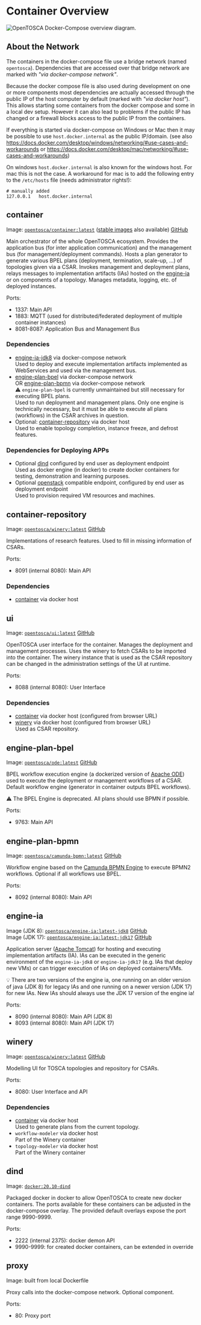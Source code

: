 # Container Overview

![OpenTOSCA Docker-Compose overview diagram.](docker-compose-overview.svg)


## About the Network

The containers in the docker-compose file use a bridge network (named `opentosca`).
Dependencies that are accessed over that bridge network are marked with *"via docker-compose network"*.

Because the docker compose file is also used during development on one or more components most dependencies are actually accessed through the public IP of the host computer by default (marked with *"via docker host"*).
This allows starting some containers from the docker compose and some in a local dev setup.
However it can also lead to problems if the public IP has changed or a firewall blocks access to the public IP from the containers.

If everything is started via docker-compose on Windows or Mac then it may be possible to use `host.docker.internal` as the public IP/domain.
(see also <https://docs.docker.com/desktop/windows/networking/#use-cases-and-workarounds> or <https://docs.docker.com/desktop/mac/networking/#use-cases-and-workarounds>)

On windows `host.docker.internal` is also known for the windows host.
For mac this is not the case.
A workaround for mac is to add the following entry to the `/etc/hosts` file (needs administrator rights!):

```
# manually added
127.0.0.1   host.docker.internal
```


## container 

Image: [`opentosca/container:latest`](https://hub.docker.com/r/opentosca/container) ([stable images](https://hub.docker.com/r/opentosca/container/tags?page=1&ordering=last_updated) also available) [GitHub](https://github.com/OpenTOSCA/container)

Main orchestrator of the whole OpenTOSCA ecosystem.
Provides the application bus (for inter application communication) and the management bus (for management/deployment commands).
Hosts a plan generator to generate various BPEL plans (deployment, termination, scale-up, ...) of topologies given via a CSAR.
Invokes management and deployment plans, relays messages to implementation artifacts (IAs) hosted on the [engine-ia](#engine-ia) or on components of a topology.
Manages metadata, logging, etc. of deployed instances.

Ports:

 *  1337: Main API
 *  1883: MQTT (used for distributed/federated deployment of multiple container instances)
 *  8081-8087: Application Bus and Management Bus

### Dependencies

 *  [engine-ia-jdk8](#engine-ia-jdk8) via docker-compose network\
    Used to deploy and execute implementation artifacts implemented as WebServices and used via the management bus.
 *  [engine-plan-bpel](#engine-plan-bpel) via docker-compose network\
    OR [engine-plan-bpmn](#engine-plan-bpmn) via docker-compose network\
    :warning: `engine-plan-bpel` is currently unmaintained but still necessary for executing BPEL plans.\
    Used to run deployment and management plans. Only one engine is technically necessary, but it must be able to execute all plans (workflows) in the CSAR archives in question.
 *  Optional: [container-repository](#container-repository) via docker host\
    Used to enable topology completion, instance freeze, and defrost features.

### Dependencies for Deploying APPs

 *  Optional [dind](#dind) configured by end user as deployment endpoint\
    Used as docker engine (in docker) to create docker containers for testing, demonstration and learning purposes.
 *  Optional [openstack](https://www.openstack.org) compatible endpoint, configured by end user as deployment endpoint\
    Used to provision required VM resources and machines.


## container-repository

Image: [`opentosca/winery:latest`](https://hub.docker.com/r/opentosca/winery) [GitHub](https://github.com/OpenTOSCA/winery)

Implementations of research features.
Used to fill in missing information of CSARs.

Ports:

 *  8091 (internal 8080): Main API

### Dependencies

 *  [container](#container) via docker host


## ui

Image: [`opentosca/ui:latest`](https://hub.docker.com/r/opentosca/ui) [GitHub](https://github.com/OpenTOSCA/ui)

OpenTOSCA user interface for the container.
Manages the deployment and management processes.
Uses the winery to fetch CSARs to be imported into the container.
The winery instance that is used as the CSAR repository can be changed in the administration settings of the UI at runtime.

Ports:

 *  8088 (internal 8080): User Interface

### Dependencies

 *  [container](#container) via docker host (configured from browser URL)
 *  [winery](#winery) via docker host (configured from browser URL)\
    Used as CSAR repository.


## engine-plan-bpel

Image: [`opentosca/ode:latest`](https://hub.docker.com/r/opentosca/ode) [GitHub](https://github.com/OpenTOSCA/ode)

BPEL workflow execution engine (a dockerized version of [Apache ODE](http://ode.apache.org/)) used to execute the deployment or management workflows of a CSAR.
Default workflow engine (generator in container outputs BPEL workflows).

:warning: The BPEL Engine is deprecated.
All plans should use BPMN if possible.

Ports:

 *  9763: Main API


## engine-plan-bpmn

Image: [`opentosca/camunda-bpmn:latest`](https://hub.docker.com/r/opentosca/camunda-bpmn) [GitHub](https://github.com/OpenTOSCA/camunda-bpmn)

Workflow engine based on the [Camunda BPMN Engine](https://camunda.com/bpmn/) to execute BPMN2 workflows.
Optional if all workflows use BPEL.

Ports:

 *  8092 (internal 8080): Main API


## engine-ia

Image (JDK 8): [`opentosca/engine-ia:latest-jdk8`](https://hub.docker.com/r/opentosca/engine-ia) [GitHub](https://github.com/OpenTOSCA/engine-ia)\
Image (JDK 17): [`opentosca/engine-ia:latest-jdk17`](https://hub.docker.com/r/opentosca/engine-ia) [GitHub](https://github.com/OpenTOSCA/engine-ia)

Application server ([Apache Tomcat](http://tomcat.apache.org/)) for hosting and executing implementation artifacts (IA).
IAs can be executed in the generic environment of the `engine-ia-jdk8` or `engine-ia-jdk17` (e.g. IAs that deploy new VMs) or can trigger execution of IAs on deployed containers/VMs.

:bulb: There are two versions of the engine ia, one running on an older version of java (JDK 8) for legacy IAs and one running on a newer version (JDK 17) for new IAs.
New IAs should always use the JDK 17 version of the engine ia!

Ports:

 *  8090 (internal 8080): Main API (JDK 8)
 *  8093 (internal 8080): Main API (JDK 17)

## winery

Image: [`opentosca/winery:latest`](https://hub.docker.com/r/opentosca/winery) [GitHub](https://github.com/OpenTOSCA/winery)

Modelling UI for TOSCA topologies and repository for CSARs.

Ports:

 *  8080: User Interface and API

### Dependencies

 *  [container](#container) via docker host\
    Used to generate plans from the current topology.
 *  `workflow-modeler` via docker host\
    Part of the Winery container
 *  `topology-modeler` via docker host\
    Part of the Winery container

## dind

Image: [`docker:20.10-dind`](https://hub.docker.com/_/docker)

Packaged docker in docker to allow OpenTOSCA to create new docker containers.
The ports available for these containers can be adjusted in the docker-compose overlay.
The provided default overlays expose the port range 9990-9999.

Ports:

 *  2222 (internal 2375): docker demon API
 *  9990-9999: for created docker containers, can be extended in override

## proxy

Image: built from local Dockerfile

Proxy calls into the docker-compose network.
Optional component.

Ports:

 *  80: Proxy port
